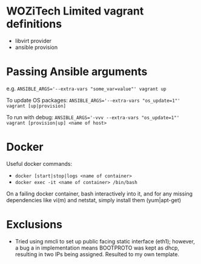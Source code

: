 # WOZiTech Limited vagrant definitions

* libvirt provider
* ansible provision

# Passing Ansible arguments
e.g. `ANSIBLE_ARGS='--extra-vars "some_var=value"' vagrant up`

To update OS packages:
`ANSIBLE_ARGS='--extra-vars "os_update=1"' vagrant [up|provision]`

To run with debug:
`ANSIBLE_ARGS='-vvv --extra-vars "os_update=1"' vagrant [provision|up] <name of host>`

# Docker
Useful docker commands:
* `docker [start|stop|logs <name of container>`
* `docker exec -it <name of container> /bin/bash`

On a failing docker container, bash interactively into it, and for any missing dependencies like vi(m) and netstat, simply install them (yum|apt-get)

# Exclusions
* Tried using nmcli to set up public facing static interface (eth1); however, a bug a in implementation means BOOTPROTO was kept as dhcp, resulting in two IPs being assigned. Resulted to my own template.